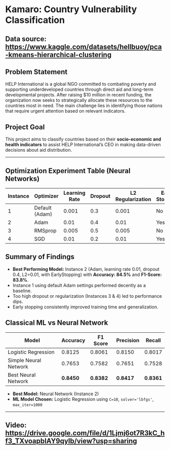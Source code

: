 # Kamaro: Country Vulnerability Classification

## Data source: https://www.kaggle.com/datasets/hellbuoy/pca-kmeans-hierarchical-clustering

##  Problem Statement

HELP International is a global NGO committed to combating poverty and supporting underdeveloped countries through direct aid and long-term developmental projects. After raising $10 million in recent funding, the organization now seeks to strategically allocate these resources to the countries most in need. The main challenge lies in identifying those nations that require urgent attention based on relevant indicators.

## Project Goal

This project aims to classify countries based on their **socio-economic and health indicators** to assist HELP International’s CEO in making data-driven decisions about aid distribution. 

---

##  Optimization Experiment Table (Neural Networks)

| Instance | Optimizer  | Learning Rate | Dropout | L2 Regularization | Early Stopping | Epochs | Accuracy | Loss  | F1 Score | Precision | Recall |
|----------|------------|---------------|---------|-------------------|----------------|--------|----------|-------|----------|-----------|--------|
| 1        | Default (Adam) | 0.001         | 0.3     | 0.001             | No             | 50     | 0.7901   | 0.6552 | 0.7780   | 0.7852    | 0.7841 |
| 2        | Adam       | 0.01          | 0.4     | 0.01              | Yes            | 26     | 0.8450   | 0.5893 | 0.8382   | 0.8417    | 0.8361 |
| 3        | RMSprop    | 0.005         | 0.5     | 0.005             | No             | 75     | 0.7632   | 0.7134 | 0.7525   | 0.7591    | 0.7456 |
| 4        | SGD        | 0.01          | 0.2     | 0.01              | Yes            | 92     | 0.7351   | 0.7290 | 0.7217   | 0.7360    | 0.7184 |



##  Summary of Findings

- **Best Performing Model:** Instance 2 (Adam, learning rate 0.01, dropout 0.4, L2=0.01, with EarlyStopping) with **Accuracy: 84.5%** and **F1-Score: 83.8%**.
- Instance 1 using default Adam settings performed decently as a baseline.
- Too high dropout or regularization (Instances 3 & 4) led to performance dips.
- Early stopping consistently improved training time and generalization.


##  Classical ML vs Neural Network

| Model                 | Accuracy | F1 Score | Precision | Recall |
|-----------------------|----------|----------|-----------|--------|
| Logistic Regression   | 0.8125   | 0.8061   | 0.8150    | 0.8017 |
| Simple Neural Network | 0.7653   | 0.7582   | 0.7651    | 0.7528 |
| Best Neural Network   | **0.8450** | **0.8382** | **0.8417**  | **0.8361** |

- **Best Model:** Neural Network (Instance 2)
- **ML Model Chosen:** Logistic Regression using `C=10`, `solver='lbfgs'`, `max_iter=1000`

---

## Video: https://drive.google.com/file/d/1Ljmj6ot7R3kC_hf3_TXvoapbIAY9qylb/view?usp=sharing

